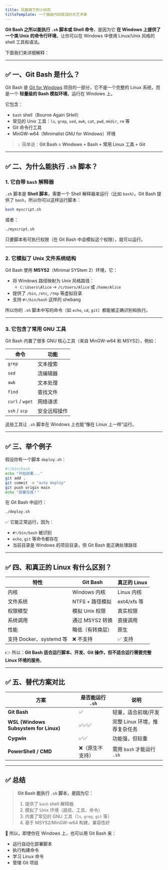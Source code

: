 ```yaml
---
title: 凤凰城下的小码农
titleTemplate: 一个被敲代码耽误的大艺术家
---
```

**Git Bash 之所以能执行 `.sh` 脚本或 Shell 命令**，是因为它 **在 Windows 上提供了一个类 Unix 的命令行环境**，让你可以在 Windows 中使用 Linux/Unix 风格的 shell 工具和语法。

下面我们来详细解释：

---

## ✅ 一、Git Bash 是什么？

Git Bash 是 [Git for Windows](https://git-scm.com/) 项目的一部分，它不是一个完整的 Linux 系统，而是一个 **轻量级的 Bash 模拟环境**，运行在 Windows 上。

它包含：
- `bash` shell（Bourne Again SHell）
- 常见的 Unix 工具：`ls`, `grep`, `sed`, `awk`, `cat`, `pwd`, `mkdir`, `rm` 等
- Git 命令行工具
- MinGW-w64（Minimalist GNU for Windows）环境

> 💡 简单说：**Git Bash = Windows + Bash + 常用 Linux 工具 + Git**

---

## ✅ 二、为什么能执行 `.sh` 脚本？

### 1. 它自带 `bash` 解释器

`.sh` 脚本是 **Shell 脚本**，需要一个 Shell 解释器来运行（比如 `bash`）。Git Bash 提供了 `bash`，所以你可以这样运行脚本：

```bash
bash myscript.sh
```

或者：

```bash
./myscript.sh
```

只要脚本有可执行权限（在 Git Bash 中会模拟这个权限），就可以运行。

---

### 2. 它模拟了 Unix 文件系统结构

Git Bash 使用 **MSYS2**（Minimal SYStem 2）环境，它：
- 将 Windows 路径映射为 Unix 风格路径：
  - `C:\Users\Alice` → `/c/Users/Alice` 或 `/home/Alice`
- 提供了 `/bin`, `/etc`, `/tmp` 等虚拟目录
- 支持 `#!/bin/bash` 这样的 shebang

所以你的 `.sh` 脚本中写的命令（如 `echo`, `cd`, `git`）都能被正确识别和执行。

---

### 3. 它包含了常用 GNU 工具

Git Bash 内置了很多 GNU 核心工具（来自 MinGW-w64 和 MSYS2），例如：

| 命令 | 功能 |
|------|------|
| `grep` | 文本搜索 |
| `sed` | 流编辑器 |
| `awk` | 文本处理 |
| `find` | 查找文件 |
| `curl` / `wget` | 网络请求 |
| `ssh` / `scp` | 安全远程操作 |

这些工具让 `.sh` 脚本在 Windows 上也能“像在 Linux 上一样”运行。

---

## ✅ 三、举个例子

假设你有一个脚本 `deploy.sh`：

```sh
#!/bin/bash
echo "开始部署..."
git add .
git commit -m "auto deploy"
git push origin main
echo "部署完成！"
```

在 Git Bash 中运行：

```bash
./deploy.sh
```

✅ 它能正常运行，因为：
- `#!/bin/bash` 被识别
- `echo`, `git` 等命令都存在
- 当前目录是 Windows 的项目目录，但 Git Bash 能正确处理路径

---

## ✅ 四、和真正的 Linux 有什么区别？

| 特性 | Git Bash | 真正的 Linux |
|------|----------|-------------|
| 内核 | Windows 内核 | Linux 内核 |
| 文件系统 | NTFS + 路径模拟 | ext4/xfs 等 |
| 权限模型 | 模拟 Unix 权限 | 真实权限 |
| 系统调用 | 通过 MSYS2 转换 | 直接调用 |
| 性能 | 略低（有转换层） | 原生 |
| 支持 Docker、systemd 等 | ❌ 不支持 | ✅ 支持 |

👉 所以：**Git Bash 适合运行脚本、开发、Git 操作，但不适合运行需要完整 Linux 环境的服务**。

---

## ✅ 五、替代方案对比

| 方案 | 是否能运行 `.sh` | 说明 |
|------|------------------|------|
| **Git Bash** | ✅ | 轻量，适合前端/开发 |
| **WSL (Windows Subsystem for Linux)** | ✅✅✅ | 完整 Linux 环境，推荐复杂任务 |
| **Cygwin** | ✅✅ | 功能强，但较重 |
| **PowerShell / CMD** | ❌（原生不支持） | 需用 `bash` 才能运行 `.sh` |

---

## ✅ 总结

> **Git Bash 能执行 `.sh` 脚本，是因为它：**
>
> 1. 提供了 `bash` shell 解释器  
> 2. 模拟了 Unix 环境（路径、工具、命令）  
> 3. 内置了常见的 GNU 工具（`ls`, `grep`, `git` 等）  
> 4. 基于 MSYS2/MinGW-w64 构建，兼容性好

📌 所以，即使你在 Windows 上，也可以用 Git Bash 来：
- 运行自动化部署脚本
- 执行构建命令
- 学习 Linux 命令
- 管理 Git 项目
